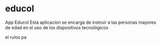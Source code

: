 # educol
App Educol
Esta aplicacion se encarga de instruir a las personas mayores de edad en el uso de los dispositivos tecnológicos


el rulos pa 
